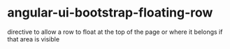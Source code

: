 # angular-ui-bootstrap-floating-row
directive to allow a row to float at the top of the page or where it belongs if that area is visible
